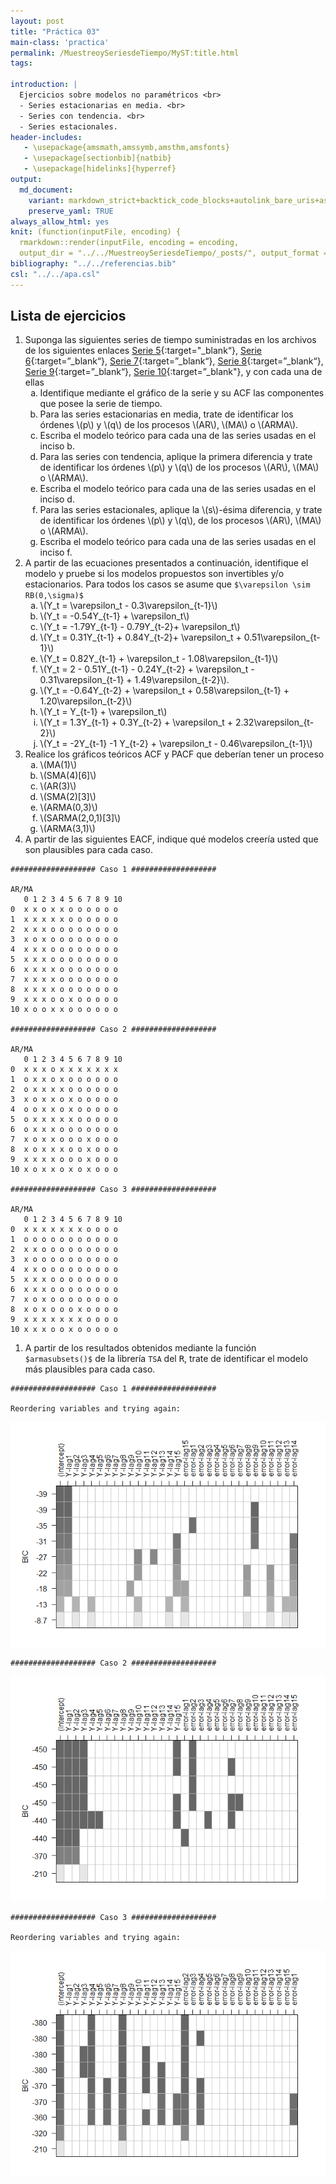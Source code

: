 ```yaml
---
layout: post
title: "Práctica 03"
main-class: 'practica'
permalink: /MuestreoySeriesdeTiempo/MyST:title.html
tags:

introduction: |
  Ejercicios sobre modelos no paramétricos <br>
  - Series estacionarias en media. <br>
  - Series con tendencia. <br>
  - Series estacionales. 
header-includes:
   - \usepackage{amsmath,amssymb,amsthm,amsfonts}
   - \usepackage[sectionbib]{natbib}
   - \usepackage[hidelinks]{hyperref}
output:
  md_document:
    variant: markdown_strict+backtick_code_blocks+autolink_bare_uris+ascii_identifiers+tex_math_single_backslash
    preserve_yaml: TRUE
always_allow_html: yes   
knit: (function(inputFile, encoding) {
  rmarkdown::render(inputFile, encoding = encoding,
  output_dir = "../../MuestreoySeriesdeTiempo/_posts/", output_format = "all"  ) })
bibliography: "../../referencias.bib"
csl: "../../apa.csl"
---
```








Lista de ejercicios
-------------------

1.  Suponga las siguientes series de tiempo suministradas en los
    archivos de los siguientes enlaces [Serie
    5](https://github.com/jiperezga/jiperezga.github.io/raw/master/Dataset/MySTSim5.xlsx){:target="\_blank“},
    [Serie
    6](https://github.com/jiperezga/jiperezga.github.io/raw/master/Dataset/MySTSim6.xlsx){:target=”\_blank“},
    [Serie
    7](https://github.com/jiperezga/jiperezga.github.io/raw/master/Dataset/MySTSim7.xlsx){:target=”\_blank“},
    [Serie
    8](https://github.com/jiperezga/jiperezga.github.io/raw/master/Dataset/MySTSim8.xlsx){:target=”\_blank“},
    [Serie
    9](https://github.com/jiperezga/jiperezga.github.io/raw/master/Dataset/MySTSim9.xlsx){:target=”\_blank“},
    [Serie
    10](https://github.com/jiperezga/jiperezga.github.io/raw/master/Dataset/MySTSim10.xlsx){:target=”\_blank"},
    y con cada una de ellas
    <ol type="a">
    <li>
    Identifique mediante el gráfico de la serie y su ACF las componentes
    que posee la serie de tiempo.
    </li>
    <li>
    Para las series estacionarias en media, trate de identificar los
    órdenes \(p\) y \(q\) de los procesos \(AR\), \(MA\) o \(ARMA\).
    </li>
    <li>
    Escriba el modelo teórico para cada una de las series usadas en el
    inciso b.
    </li>
    <li>
    Para las series con tendencia, aplique la primera diferencia y trate
    de identificar los órdenes \(p\) y \(q\) de los procesos \(AR\),
    \(MA\) o \(ARMA\).
    </li>
    <li>
    Escriba el modelo teórico para cada una de las series usadas en el
    inciso d. 
    </li>
    <li>
    Para las series estacionales, aplique la \(s\)-ésima diferencia, y
    trate de identificar los órdenes \(p\) y \(q\), de los procesos
    \(AR\), \(MA\) o \(ARMA\).
    </li>
    <li>
    Escriba el modelo teórico para cada una de las series usadas en el
    inciso f. 
    </li>
    </ol>
2.  A partir de las ecuaciones presentados a continuación, identifique
    el modelo y pruebe si los modelos propuestos son invertibles y/o
    estacionarios. Para todos los casos se asume que
    `$\varepsilon \sim RB(0,\sigma)$`
    <ol type="a">
    <li>
    \(Y_t = \varepsilon_t - 0.3\varepsilon_{t-1}\)
    </li>
    <li>
    \(Y_t = -0.54Y_{t-1} + \varepsilon_t\)
    </li>
    <li>
    \(Y_t = -1.79Y_{t-1} - 0.79Y_{t-2}+ \varepsilon_t\)
    </li>
    <li>
    \(Y_t = 0.31Y_{t-1} + 0.84Y_{t-2}+ \varepsilon_t + 0.51\varepsilon_{t-1}\)
    </li>
    <li>
    \(Y_t = 0.82Y_{t-1} + \varepsilon_t - 1.08\varepsilon_{t-1}\)
    </li>
    <li>
    \(Y_t = 2 - 0.51Y_{t-1} - 0.24Y_{t-2} + \varepsilon_t - 0.31\varepsilon_{t-1} + 1.49\varepsilon_{t-2}\).
    </li>
    <li>
    \(Y_t = -0.64Y_{t-2} + \varepsilon_t + 0.58\varepsilon_{t-1} + 1.20\varepsilon_{t-2}\)
    </li>
    <li>
    \(Y_t = Y_{t-1} + \varepsilon_t\)
    </li>
    <li>
    \(Y_t = 1.3Y_{t-1} + 0.3Y_{t-2} + \varepsilon_t + 2.32\varepsilon_{t-2}\)
    <li>
    \(Y_t = -2Y_{t-1} -1 Y_{t-2} + \varepsilon_t - 0.46\varepsilon_{t-1}\)
    </li>
    </li>
    </ol>
3.  Realice los gráficos teóricos ACF y PACF que deberían tener un
    proceso
    <ol type="a">
    <li>
    \(MA(1)\)
    </li>
    <li>
    \(SMA(4)[6]\)
    </li>
    <li>
    \(AR(3)\)
    </li>
    <li>
    \(SMA(2)[3]\)
    </li>
    <li>
    \(ARMA(0,3)\)
    </li>
    <li>
    \(SARMA(2,0,1)[3]\)
    </li>
    <li>
    \(ARMA(3,1)\)
    </li>
    </ol>
4.  A partir de las siguientes EACF, indique qué modelos creería usted
    que son plausibles para cada caso.

<!-- -->

    ################### Caso 1 ###################

    AR/MA
       0 1 2 3 4 5 6 7 8 9 10
    0  x x o x x o o o o o o 
    1  x x x x x o o o o o o 
    2  x x x o o o o o o o o 
    3  x o x o o o o o o o o 
    4  x x x o o o o o o o o 
    5  x x x o o o o o o o o 
    6  x x x x o o o o o o o 
    7  x x x x o o o o o o o 
    8  x x x x o o o o o o o 
    9  x x x o o x o o o o o 
    10 x o o x x o o o o o o 

    ################### Caso 2 ###################

    AR/MA
       0 1 2 3 4 5 6 7 8 9 10
    0  x x x o x x x x x x x 
    1  o x x o x o o o o o o 
    2  o x x x x o o o o o o 
    3  x o x x o x o o o o o 
    4  o o x x o x o o o o o 
    5  o x x x x x o o o o o 
    6  o x x x o o o o o o o 
    7  x o x x o o o x o o o 
    8  x o x x x o o x o o o 
    9  x x x x o o o x o o o 
    10 x o x x o x o x o o o 

    ################### Caso 3 ###################

    AR/MA
       0 1 2 3 4 5 6 7 8 9 10
    0  x x x x x x x o o o o 
    1  o o o o o o o o o o o 
    2  x x o o o o o o o o o 
    3  x o o o o o o o o o o 
    4  x x o o o o o o o o o 
    5  x x x o o o o o o o o 
    6  x x x o o o o o o o o 
    7  x o x o o o o o o o o 
    8  x o x o o o x o o o o 
    9  x x x x x x x o o o o 
    10 x x x o o x o o o o o 

1.  A partir de los resultados obtenidos mediante la función
    `$armasubsets()$` de la librería `TSA` del <tt>R</tt>, trate de
    identificar el modelo más plausibles para cada caso.

<!-- -->

    ################### Caso 1 ###################

    Reordering variables and trying again:

![](../../MuestreoySeriesdeTiempo/images/Practica03unnamed-chunk-4-1.png)

    ################### Caso 2 ###################

![](../../MuestreoySeriesdeTiempo/images/Practica03unnamed-chunk-4-2.png)

    ################### Caso 3 ###################

    Reordering variables and trying again:

![](../../MuestreoySeriesdeTiempo/images/Practica03unnamed-chunk-4-3.png)
